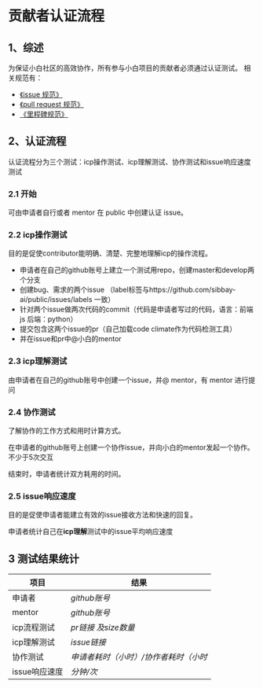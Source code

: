 # 贡献者认证流程

## 1、综述

为保证小白社区的高效协作，所有参与小白项目的贡献者必须通过认证测试。
相关规范有：
- [《issue 规范》](issue%20规范.md)  
- [《pull request 规范》](pull%20request%20规范.md)  
- [《里程碑规范》](里程碑规范.md)


## 2、认证流程

认证流程分为三个测试：icp操作测试、icp理解测试、协作测试和issue响应速度测试

### 2.1 开始

可由申请者自行或者 mentor 在 public 中创建认证 issue。 

### 2.2 icp操作测试

目的是促使contributor能明确、清楚、完整地理解icp的操作流程。

- 申请者在自己的github账号上建立一个测试用repo，创建master和develop两个分支
- 创建bug、需求的两个issue （label标签与https://github.com/sibbay-ai/public/issues/labels 一致）
- 针对两个issue做两次代码的commit（代码是申请者写过的代码，语言：前端 js 后端：python）
- 提交包含这两个issue的pr（自己加载code climate作为代码检测工具）
- 并在issue和pr中@小白的mentor

### 2.3 icp理解测试

由申请者在自己的github账号中创建一个issue，并@ mentor，有 mentor 进行提问


### 2.4 协作测试

了解协作的工作方式和用时计算方式。

在申请者的github账号上创建一个协作issue，并向小白的mentor发起一个协作。不少于5次交互

结束时，申请者统计双方耗用的时间。

### 2.5 issue响应速度

目的是促使申请者能建立有效的issue接收方法和快速的回复。

申请者统计自己在**icp理解**测试中的issue平均响应速度

## 3 测试结果统计

| 项目  | 结果  |
|---|---|
| 申请者  | _github账号_ | 
| mentor  | _github账号_ | 
| icp流程测试 | _pr链接 及size数量_| 
| icp理解测试 | _issue链接_ |
| 协作测试 | _申请者耗时（小时）/协作者耗时（小时_ |
| issue响应速度 | _分钟/次_  |
